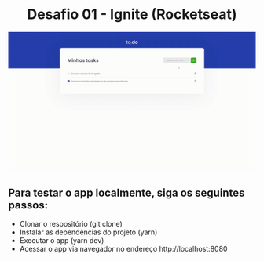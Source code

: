 <h1 align='center'>
Desafio 01 - Ignite (Rocketseat)
</h1>

<div align='center'>
  <img src='./github_assets/web-preview.gif' alt='demo-web'>  
</div>

<h2>Para testar o app localmente, siga os seguintes passos:</h2>

- Clonar o respositório (git clone)
- Instalar as dependências do projeto (yarn)
- Executar o app (yarn dev)
- Acessar o app via navegador no endereço http://localhost:8080
